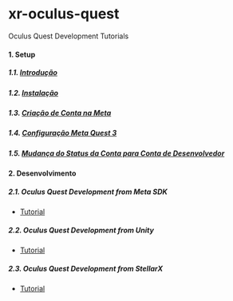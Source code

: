 # xr-oculus-quest
Oculus Quest Development Tutorials

#### 1. Setup
##### 1.1. [Introdução](https://gist.github.com/iec-gpes/)
##### 1.2. [Instalação](https://gist.github.com/iec-gpes/)
##### 1.3. [Criação de Conta na Meta](https://gist.github.com/iec-gpes/)
##### 1.4. [Configuração Meta Quest 3](https://gist.github.com/iec-gpes/)
##### 1.5. [Mudança do Status da Conta para Conta de Desenvolvedor](https://gist.github.com/iec-gpes/)


#### 2. Desenvolvimento

##### 2.1. Oculus Quest Development from Meta SDK
 - [Tutorial](https://gist.github.com/iec-gpes/faced509e5b9b8ee2b5346d2712ce998)
  
##### 2.2. Oculus Quest Development from Unity
 - [Tutorial](https://gist.github.com/iec-gpes/)

##### 2.3. Oculus Quest Development from StellarX
 - [Tutorial](https://gist.github.com/iec-gpes/)
 
  

